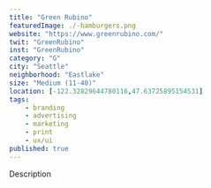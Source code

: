 ```yaml
---
title: "Green Rubino"
featuredImage: ./-hamburgers.png
website: "https://www.greenrubino.com/"
twit: "GreenRubino"
inst: "GreenRubino"
category: "G"
city: "Seattle"
neighborhood: "Eastlake"
size: "Medium (11-40)"
location: [-122.32829644780116,47.63725895154531]
tags:
    - branding
    - advertising
    - marketing
    - print
    - ux/ui
published: true
---
```


Description
